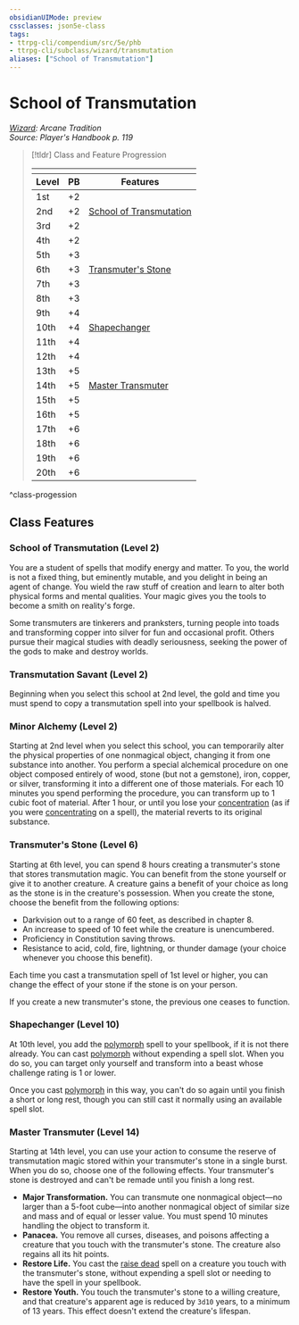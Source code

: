 ```yaml
---
obsidianUIMode: preview
cssclasses: json5e-class
tags:
- ttrpg-cli/compendium/src/5e/phb
- ttrpg-cli/subclass/wizard/transmutation
aliases: ["School of Transmutation"]
---
```

# School of Transmutation
*[Wizard](wizard.md): Arcane Tradition*  
*Source: Player's Handbook p. 119*  

> [!tldr] Class and Feature Progression
> 
> <table class="class-progression">
> <thead>
> <tr><th colspan='3'></th></tr>
> <tr class="class-progression"><th class"level">Level</th><th class"pb">PB</th><th class"feature">Features</th></tr>
> </thead><tbody>
> <tr class="class-progression"><td class"level">1st</td><td class"pb">+2</td><td class"feature"></td></tr>
> <tr class="class-progression"><td class"level">2nd</td><td class"pb">+2</td><td class"feature"><a href='#School%20of%20Transmutation%20(Level%202)'>School of Transmutation</a></td></tr>
> <tr class="class-progression"><td class"level">3rd</td><td class"pb">+2</td><td class"feature"></td></tr>
> <tr class="class-progression"><td class"level">4th</td><td class"pb">+2</td><td class"feature"></td></tr>
> <tr class="class-progression"><td class"level">5th</td><td class"pb">+3</td><td class"feature"></td></tr>
> <tr class="class-progression"><td class"level">6th</td><td class"pb">+3</td><td class"feature"><a href='#Transmuter's%20Stone%20(Level%206)'>Transmuter's Stone</a></td></tr>
> <tr class="class-progression"><td class"level">7th</td><td class"pb">+3</td><td class"feature"></td></tr>
> <tr class="class-progression"><td class"level">8th</td><td class"pb">+3</td><td class"feature"></td></tr>
> <tr class="class-progression"><td class"level">9th</td><td class"pb">+4</td><td class"feature"></td></tr>
> <tr class="class-progression"><td class"level">10th</td><td class"pb">+4</td><td class"feature"><a href='#Shapechanger%20(Level%2010)'>Shapechanger</a></td></tr>
> <tr class="class-progression"><td class"level">11th</td><td class"pb">+4</td><td class"feature"></td></tr>
> <tr class="class-progression"><td class"level">12th</td><td class"pb">+4</td><td class"feature"></td></tr>
> <tr class="class-progression"><td class"level">13th</td><td class"pb">+5</td><td class"feature"></td></tr>
> <tr class="class-progression"><td class"level">14th</td><td class"pb">+5</td><td class"feature"><a href='#Master%20Transmuter%20(Level%2014)'>Master Transmuter</a></td></tr>
> <tr class="class-progression"><td class"level">15th</td><td class"pb">+5</td><td class"feature"></td></tr>
> <tr class="class-progression"><td class"level">16th</td><td class"pb">+5</td><td class"feature"></td></tr>
> <tr class="class-progression"><td class"level">17th</td><td class"pb">+6</td><td class"feature"></td></tr>
> <tr class="class-progression"><td class"level">18th</td><td class"pb">+6</td><td class"feature"></td></tr>
> <tr class="class-progression"><td class"level">19th</td><td class"pb">+6</td><td class"feature"></td></tr>
> <tr class="class-progression"><td class"level">20th</td><td class"pb">+6</td><td class"feature"></td></tr>
> </tbody></table>
^class-progession


## Class Features

### School of Transmutation (Level 2)

You are a student of spells that modify energy and matter. To you, the world is not a fixed thing, but eminently mutable, and you delight in being an agent of change. You wield the raw stuff of creation and learn to alter both physical forms and mental qualities. Your magic gives you the tools to become a smith on reality's forge.

Some transmuters are tinkerers and pranksters, turning people into toads and transforming copper into silver for fun and occasional profit. Others pursue their magical studies with deadly seriousness, seeking the power of the gods to make and destroy worlds.

### Transmutation Savant (Level 2)

Beginning when you select this school at 2nd level, the gold and time you must spend to copy a transmutation spell into your spellbook is halved.

### Minor Alchemy (Level 2)

Starting at 2nd level when you select this school, you can temporarily alter the physical properties of one nonmagical object, changing it from one substance into another. You perform a special alchemical procedure on one object composed entirely of wood, stone (but not a gemstone), iron, copper, or silver, transforming it into a different one of those materials. For each 10 minutes you spend performing the procedure, you can transform up to 1 cubic foot of material. After 1 hour, or until you lose your [concentration](3-Mechanics/CLI/rules/conditions.md#Concentration) (as if you were [concentrating](3-Mechanics/CLI/rules/conditions.md#Concentration) on a spell), the material reverts to its original substance.

### Transmuter's Stone (Level 6)

Starting at 6th level, you can spend 8 hours creating a transmuter's stone that stores transmutation magic. You can benefit from the stone yourself or give it to another creature. A creature gains a benefit of your choice as long as the stone is in the creature's possession. When you create the stone, choose the benefit from the following options:

- Darkvision out to a range of 60 feet, as described in chapter 8.  
- An increase to speed of 10 feet while the creature is unencumbered.  
- Proficiency in Constitution saving throws.  
- Resistance to acid, cold, fire, lightning, or thunder damage (your choice whenever you choose this benefit).  

Each time you cast a transmutation spell of 1st level or higher, you can change the effect of your stone if the stone is on your person.

If you create a new transmuter's stone, the previous one ceases to function.

### Shapechanger (Level 10)

At 10th level, you add the [polymorph](3-Mechanics/CLI/spells/polymorph.md) spell to your spellbook, if it is not there already. You can cast [polymorph](3-Mechanics/CLI/spells/polymorph.md) without expending a spell slot. When you do so, you can target only yourself and transform into a beast whose challenge rating is 1 or lower.

Once you cast [polymorph](3-Mechanics/CLI/spells/polymorph.md) in this way, you can't do so again until you finish a short or long rest, though you can still cast it normally using an available spell slot.

### Master Transmuter (Level 14)

Starting at 14th level, you can use your action to consume the reserve of transmutation magic stored within your transmuter's stone in a single burst. When you do so, choose one of the following effects. Your transmuter's stone is destroyed and can't be remade until you finish a long rest.

- **Major Transformation.** You can transmute one nonmagical object—no larger than a 5-foot cube—into another nonmagical object of similar size and mass and of equal or lesser value. You must spend 10 minutes handling the object to transform it.  
- **Panacea.** You remove all curses, diseases, and poisons affecting a creature that you touch with the transmuter's stone. The creature also regains all its hit points.  
- **Restore Life.** You cast the [raise dead](3-Mechanics/CLI/spells/raise-dead.md) spell on a creature you touch with the transmuter's stone, without expending a spell slot or needing to have the spell in your spellbook.  
- **Restore Youth.** You touch the transmuter's stone to a willing creature, and that creature's apparent age is reduced by `3d10` years, to a minimum of 13 years. This effect doesn't extend the creature's lifespan.